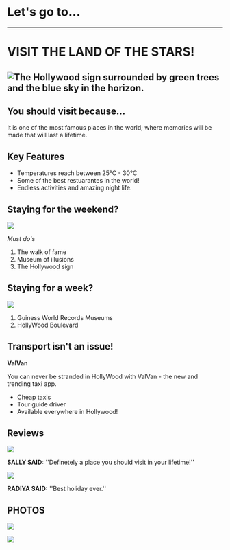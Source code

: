 # Let's go to...

---
# VISIT THE LAND OF THE STARS!

![The Hollywood sign surrounded by green trees and the blue sky in the horizon.](https://wallpapercave.com/wp/ZuHwmm7.jpg)
---

## You should visit because...

It is one of the most famous places in the world; where memories will be made that will last a lifetime.

## Key Features

- Temperatures reach between 25°C - 30°C
- Some of the best restuarantes in the world!
- Endless activities and amazing night life.

## Staying for the weekend?

![](https://moneydotcomvip.files.wordpress.com/2016/02/160211_em_themeparks.jpg)

*Must do's*

1. The walk of fame
2. Museum of illusions
3. The Hollywood sign

## Staying for a week?
![](https://www.guinnessmuseumhollywood.com/images/home_image_03.jpg)

1. Guiness World Records Museums
2. HollyWood Boulevard

## Transport isn't an issue!

**ValVan**

You can never be stranded in HollyWood with ValVan - the new and trending taxi app.

- Cheap taxis
- Tour guide driver
- Available everywhere in Hollywood!

## Reviews 

![](https://www.joancanto.com/wp-content/uploads/2017/04/H10B0527.jpg)

**SALLY SAID:** ''Definetely a place you should visit in your lifetime!''

![](https://createyoursuccess.files.wordpress.com/2012/05/grp_people_smile.jpg)

**RADIYA SAID:** ''Best holiday ever.''

## PHOTOS 

![](https://upload.wikimedia.org/wikipedia/commons/0/00/Universal_Studios_Hollywood_main_entrance_after_hours_3.JPG)

![](https://objetivocastillalamancha.es/sites/default/files/NOTICIAS/juanantonio/IMAGENES/208wfwj.jpg)

![]()

![]()